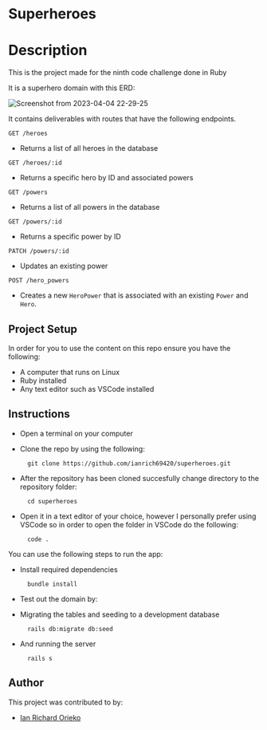 # Superheroes

# Description

This is the project made for the ninth code challenge done in Ruby

It is a superhero domain with this ERD:

![Screenshot from 2023-04-04 22-29-25](https://user-images.githubusercontent.com/117741313/229899998-75ab86a6-7508-421e-92c6-891e766f587f.png)

It contains deliverables with routes that have the following endpoints.

`GET /heroes`

- Returns a list of all heroes in the database

`GET /heroes/:id`

- Returns a specific hero by ID and associated powers

`GET /powers`

- Returns a list of all powers in the database

`GET /powers/:id`

- Returns a specific power by ID

`PATCH /powers/:id`

- Updates an existing power

`POST /hero_powers`

- Creates a new `HeroPower` that is associated with an
  existing `Power` and `Hero`.

## Project Setup

In order for you to use the content on this repo ensure you have the following:

- A computer that runs on Linux
- Ruby installed
- Any text editor such as VSCode installed

## Instructions

- Open a terminal on your computer
- Clone the repo by using the following:

        git clone https://github.com/ianrich69420/superheroes.git

- After the repository has been cloned succesfully change directory to the repository folder:

        cd superheroes

- Open it in a text editor of your choice, however I personally prefer using VSCode so in order to open the folder in VSCode do the following:

        code .

You can use the following steps to run the app:

- Install required dependencies

        bundle install

- Test out the domain by:

- Migrating the tables and seeding to a development database

        rails db:migrate db:seed

- And running the server

        rails s

## Author

This project was contributed to by:

- [Ian Richard Orieko](https://github.com/ianrich69420/)
